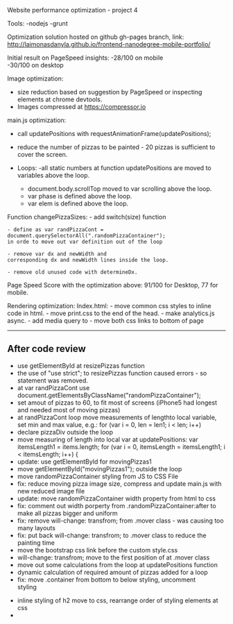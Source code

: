 Website performance optimization  - project 4

Tools:
  -nodejs
  -grunt

Optimization solution hosted on github gh-pages branch, link:
http://laimonasdanyla.github.io/frontend-nanodegree-mobile-portfolio/

Initial result on PageSpeed insights:
  -28/100 on mobile  
  -30/100 on desktop

Image optimization:
  - size reduction based on suggestion by PageSpeed or inspecting elements
  at chrome devtools.
  - Images compressed at https://compressor.io

main.js optimization:
  - call updatePositions with requestAnimationFrame(updatePositions);
  - reduce the number of pizzas to be painted  - 20 pizzas is sufficient to
  cover the screen.

  - Loops:
    -all static numbers at function updatePositions are moved to variables
    above the loop.
    - document.body.scrollTop moved to var scrolling above the loop.
    - var phase is defined above the loop.
    - var elem is defined above the loop.

  Function changePizzaSizes:
    - add switch(size) function

    - define as var randPizzaCont =
    document.querySelectorAll(".randomPizzaContainer");
    in orde to move out var definition out of the loop

    - remove var dx and newWidth and
    corresponding dx and newWidth lines inside the loop.

    - remove old unused code with determineDx.  

Page Speed Score with the optimization above: 91/100 for Desktop, 77 for mobile.


Rendering optimization:
Index.html:
    - move common css styles to inline code in html.
    - move print.css to the end of the head.
    - make analytics.js async.
    - add media query to <link href="css/print.css" rel="stylesheet" media="print">
    - move both css links to bottom of page

----------------------------------------------
After code review
----------------------------------------------

  - use getElementById at resizePizzas function
  - the use of "use strict"; to resizePizzas function caused errors -
  so statement was removed.
  - at var randPizzaCont use document.getElementsByClassName("randomPizzaContainer");
  - set amout of pizzas to 60, to fit most of screens
  (iPhone5 had longest and needed most of moving pizzas)
  - at randPizzaCont loop move measurements of lengthto local variable, set min
  and max value, e.g.: for (var i = 0, len = len1; i < len; i++)
  - declare pizzaDiv outside the loop
  - move measuring of length into local var at updatePositions:
      var itemsLength1 = items.length;
        for (var i = 0, itemsLength = itemsLength1; i < itemsLength; i++) {
  - update: use getElementById for movingPizzas1
  - move getElementById("movingPizzas1"); outside the loop
  - move randomPizzaContainer styling from JS to CSS File
  - fix: reduce moving pizza image size, compress and update main.js with
  new reduced image file
  - update: move randomPizzaContainer width property from html to css
  - fix: comment out width porperty from .randomPizzaContainer:after
  to make all pizzas bigger and uniform
  - fix: remove will-change: transfrom;  from .mover class - was causing too many layouts
  - fix: put back will-change: transfrom; to .mover class to reduce
  the painting time
  - move the bootstrap css link before the custom style.css
  - will-change: transfrom; move to the first position of at .mover class
  - move out some calculations from the loop at updatePositions function
  - dynamic calculation of required amount of pizzas added for a loop
  - fix: move .container from bottom to below <body> styling,
  uncomment <form> styling
  - inline styling of h2 move to css, rearrange order of styling elements at css
  -    
